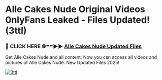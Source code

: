 # Alle Cakes Nude Original Videos 0nlyFans Leaked - Files Updated! (3ttl)

<h3>🔴 CLICK HERE 🌐==►► <a href="https://tinyurl.com/52m3yx9h" rel="nofollow">Alle Cakes Nude Updated Files</a></h3>

Get Alle Cakes Nude and all content. Now you can access all videos and pictures of Alle Cakes Nude. New Updated Files 2025!

[![3ttl](https://i.imgur.com/TnHtlc8.gif)](https://tinyurl.com/52m3yx9h)
